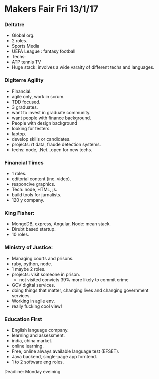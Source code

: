 # Makers Fair Fri 13/1/17

### Deltatre
* Global org.
* 2 roles.
* Sports Media
* UEFA League : fantasy football
* Techs:
* ATP tennis TV
* Huge stack: involves a wide varaity of different techs and languages.


### Digiterre Agility
* Financial.
* agile only, work in scrum.
* TDD focused.
* 3 graduates.
* want to invest in graduate community.
* want people with finance background.
* People with design background
* looking for testers.
* laptop.
* develop skills or candidates.
* projects: rt data, fraude detection systems.
* techs: node, .Net...open for new techs.

### Financial Times
* 1 roles.
* editorial content (inc. video).
* responcive graphics.
* Tech: node, HTML, js.
* build tools for jurnalists.
* 120 y company.


### King Fisher:
* MongoDB, express, Angular, Node: mean stack.
* Dirubt based startup.
* 10 roles.


### Ministry of Justice:
* Managing courts and prisons.
* ruby, python, node.
* 1 maybe 2 roles.
* projects: visit someone in prison.
  * not visited convicts 39% more likely to commit crime
* GOV digital services.
* doing things that matter, changing lives and changing government services.
* Working in agile env.
* really fucking cool view!

### Education First
* English language company.
* learning and assessment.
* india, china market.
* online learning.
* Free, online always available language test (EFSET).
* Java backend, single-page app forntend.
* 1 to 2 software eng roles.






Deadline: Monday eveining
